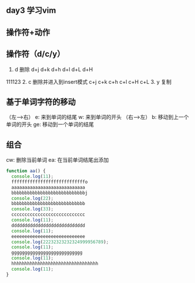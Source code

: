 ## day3 学习vim

## 操作符+动作

## 操作符（d/c/y）
1. d 删除
d+j
d+k
d+h
d+l
d+L
d+H

111123
2. c 删除并进入到insert模式
c+j
c+k
c+h
c+l
c+H
c+L
3. y 复制


## 基于单词字符的移动
（左-->右）
e: 来到单词的结尾
w: 来到单词的开头
（右-->左）
b: 移动到上一个单词的开头
ge: 移动到一个单词的结尾

## 组合
cw: 删除当前单词
ea: 在当前单词结尾出添加



```js
function aa() {
  console.log(11);
  ffffffffffffffffffffffffffffo
  aaaaaaaaaaaaaaaaaaaaaaaaaaaa
  bbbbbbbbbbbbbbbbbbbbbbbbbbbbj
  console.log(22);
  bbbbbbbbbbbbbbbbbbbbbbbbbbbb
  console.log(33);
  cccccccccccccccccccccccccccc
  console.log(11);
  dddddddddddddddddddddddddddd
  console.log(11);
  eeeeeeeeeeeeeeeeeeeeeeeeeeee
  console.log(22232323232324999956789);
  console.log(11);
  ggggggggggggggggggggggggggg  
  console.log(11);
  hhhhhhhhhhhhhhhhhhhhhhhhhhhhhhhhh
  console.log(11);
}

```